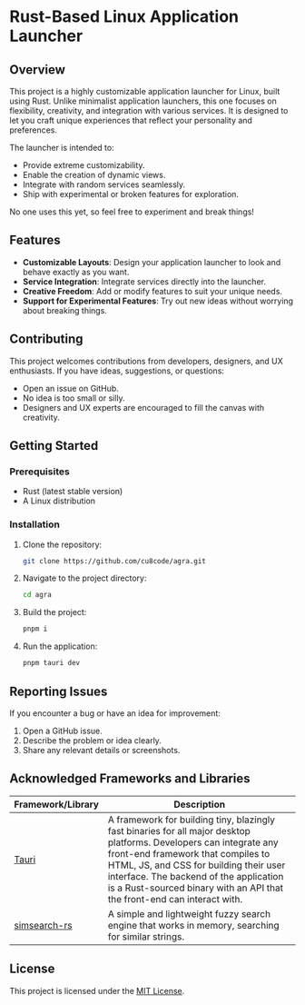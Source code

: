 # Rust-Based Linux Application Launcher

## Overview
This project is a highly customizable application launcher for Linux, built using Rust. Unlike minimalist application launchers, this one focuses on flexibility, creativity, and integration with various services. It is designed to let you craft unique experiences that reflect your personality and preferences.

The launcher is intended to:
- Provide extreme customizability.
- Enable the creation of dynamic views.
- Integrate with random services seamlessly.
- Ship with experimental or broken features for exploration.

No one uses this yet, so feel free to experiment and break things!

## Features
- **Customizable Layouts**: Design your application launcher to look and behave exactly as you want.
- **Service Integration**: Integrate services directly into the launcher.
- **Creative Freedom**: Add or modify features to suit your unique needs.
- **Support for Experimental Features**: Try out new ideas without worrying about breaking things.

## Contributing
This project welcomes contributions from developers, designers, and UX enthusiasts. If you have ideas, suggestions, or questions:
- Open an issue on GitHub. 
- No idea is too small or silly.
- Designers and UX experts are encouraged to fill the canvas with creativity.

## Getting Started
### Prerequisites
- Rust (latest stable version)
- A Linux distribution

### Installation
1. Clone the repository:
   ```bash
   git clone https://github.com/cu8code/agra.git
   ```
2. Navigate to the project directory:
   ```bash
   cd agra
   ```
3. Build the project:
   ```bash
   pnpm i
   ```
4. Run the application:
   ```bash
   pnpm tauri dev
   ```

## Reporting Issues
If you encounter a bug or have an idea for improvement:
1. Open a GitHub issue.
2. Describe the problem or idea clearly.
3. Share any relevant details or screenshots.

## Acknowledged Frameworks and Libraries
| Framework/Library | Description |
|-------------------|-------------|
| [Tauri](https://github.com/tauri-apps/tauri) | A framework for building tiny, blazingly fast binaries for all major desktop platforms. Developers can integrate any front-end framework that compiles to HTML, JS, and CSS for building their user interface. The backend of the application is a Rust-sourced binary with an API that the front-end can interact with. |
| [simsearch-rs](https://github.com/andylokandy/simsearch-rs) | A simple and lightweight fuzzy search engine that works in memory, searching for similar strings. |

## License
This project is licensed under the [MIT License](LICENSE).
